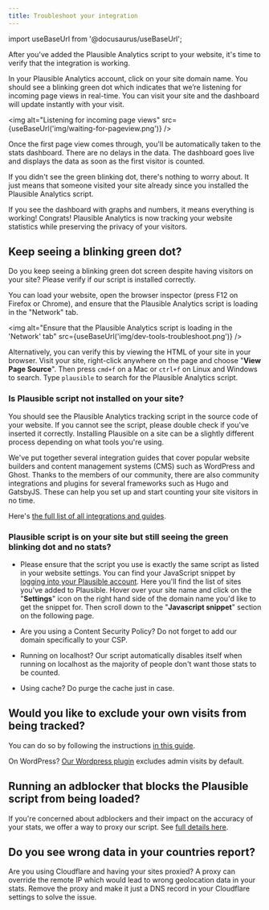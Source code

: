 ```yaml
---
title: Troubleshoot your integration
---
```


import useBaseUrl from '@docusaurus/useBaseUrl';

After you've added the Plausible Analytics script to your website, it's time to verify that the integration is working.

In your Plausible Analytics account, click on your site domain name. You should see a blinking green dot which indicates that we’re listening for incoming page views in real-time. You can visit your site and the dashboard will update instantly with your visit.

<img alt="Listening for incoming page views" src={useBaseUrl('img/waiting-for-pageview.png')} />

Once the first page view comes through, you'll be automatically taken to the stats dashboard. There are no delays in the data. The dashboard goes live and displays the data as soon as the first visitor is counted.

If you didn't see the green blinking dot, there's nothing to worry about. It just means that someone visited your site already since you installed the Plausible Analytics script.

If you see the dashboard with graphs and numbers, it means everything is working! Congrats! Plausible Analytics is now tracking your website statistics while preserving the privacy of your visitors.

## Keep seeing a blinking green dot?

Do you keep seeing a blinking green dot screen despite having visitors on your site? Please verify if our script is installed correctly.

You can load your website, open the browser inspector (press F12 on Firefox or Chrome), and ensure that the Plausible Analytics script is loading in the "Network" tab.

<img alt="Ensure that the Plausible Analytics script is loading in the 'Network' tab" src={useBaseUrl('img/dev-tools-troubleshoot.png')} />

Alternatively, you can verify this by viewing the HTML of your site in your browser. Visit your site, right-click anywhere on the page and choose "**View Page Source**". Then press `cmd+f` on a Mac or `ctrl+f` on Linux and Windows to search. Type `plausible` to search for the Plausible Analytics script.

### Is Plausible script not installed on your site?

You should see the Plausible Analytics tracking script in the source code of your website. If you cannot see the script, please double check if you've inserted it correctly. Installing Plausible on a site can be a slightly different process depending on what tools you're using.

We've put together several integration guides that cover popular website builders and content management systems (CMS) such as WordPress and Ghost. Thanks to the members of our community, there are also community integrations and plugins for several frameworks such as Hugo and GatsbyJS. These can help you set up and start counting your site visitors in no time.

Here's [the full list of all integrations and guides](integration-guides.md).

### Plausible script is on your site but still seeing the green blinking dot and no stats?

* Please ensure that the script you use is exactly the same script as listed in your website settings. You can find your JavaScript snippet by [logging into your Plausible account](https://plausible.io/sites). Here you'll find the list of sites you've added to Plausible. Hover over your site name and click on the "**Settings**" icon on the right hand side of the domain name you'd like to get the snippet for. Then scroll down to the "**Javascript snippet**" section on the following page.

* Are you using a Content Security Policy? Do not forget to add our domain specifically to your CSP.

* Running on localhost? Our script automatically disables itself when running on localhost as the majority of people don't want those stats to be counted.

* Using cache? Do purge the cache just in case.

## Would you like to exclude your own visits from being tracked?

You can do so by following the instructions [in this guide](excluding.md).

On WordPress? [Our Wordpress plugin](https://plausible.io/wordpress-analytics-plugin) excludes admin visits by default.

## Running an adblocker that blocks the Plausible script from being loaded?

If you're concerned about adblockers and their impact on the accuracy of your stats, we offer a way to proxy our script. See [full details here](/proxy/introduction.md).

## Do you see wrong data in your countries report?

Are you using Cloudflare and having your sites proxied? A proxy can override the remote IP which would lead to wrong geolocation data in your stats. Remove the proxy and make it just a DNS record in your Cloudflare settings to solve the issue.
